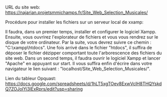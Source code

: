 URL du site web: https://najarian.projetsmmichamps.fr/Site_Web_Selection_Musicales/


Procédure pour installer les fichiers sur un serveur local de xxamp:

Il faudra, dans un premier temps, installer et configurer le logiciel Xampp. Ensuite, vous ouvrirez l'explorateur de fichiers et vous vous rendrez sur le disque de votre ordinateur. Par la suite, vous devrez suivre ce chemin : "C:\xampp\htdocs". Une fois arrivé dans le fichier "htdocs", il suffira de déposer le fichier dézipper comportant toute l'arborescence des fichiers du site web.
Dans un second temps, il faudra ouvrir le logiciel Xampp et lancer "Apache" en appuyant sur start. Il vous suffira enfin d'écrire dans votre navigateur le lien suivant : "localhost/Site_Web_Selection_Musicales/". 

Lien du tableur Opquast: https://docs.google.com/spreadsheets/d/1hLT5xgTOev8ExwVclH8THQYskdQ7ZOJolYi3lExRprs/edit?usp=sharing